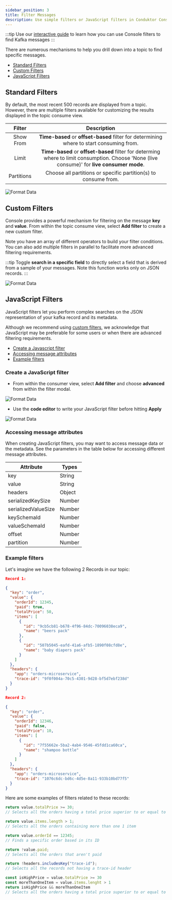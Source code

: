 ```yaml
---
sidebar_position: 3
title: Filter Messages
description: Use simple filters or JavaScript filters in Conduktor Console.
---
```


:::tip
Use our [interactive guide](https://conduktor.navattic.com/console-filters) to learn how you can use Console filters to find Kafka messages
:::

There are numerous mechanisms to help you drill down into a topic to find specific messages.

 - [Standard Filters](#standard-filters)
 - [Custom Filters](#custom-filters)
 - [JavaScript Filters](#javascript-filters)

## Standard Filters

By default, the most recent 500 records are displayed from a topic. However, there are multiple filters available for customizing the results displayed in the topic consume view. 

| Filter | Description |
|:-------:|:-------:|
| Show From | **Time-based** or **offset-based** filter for determining where to start consuming from. |
| Limit | **Time-based** or **offset-based** filter for determing where to limit consumption. Choose 'None (live consume)' for **live consumer mode**.  |
| Partitions | Choose all partitions or specific partition(s) to consume from. |

![Format Data](/img/console/console-standard-filter.png)

## Custom Filters

Console provides a powerful mechanism for filtering on the message **key** and **value**. From within the topic consume view, select **Add filter** to create a new custom filter.

Note you have an array of different operators to build your filter conditions. You can also add multiple filters in parallel to facilitate more advanced filtering requirements. 

:::tip
Toggle **search in a specific field** to directly select a field that is derived from a sample of your messages. Note this function works only on JSON records. 
:::

![Format Data](/img/console/console-custom-filter.png)

## JavaScript Filters

JavaScript filters let you perform complex searches on the JSON representation of your kafka record and its metadata.  

Although we recommend using [custom filters](#custom-filters), we acknowledge that JavaScript may be preferable for some users or when there are advanced filtering requirements.

 - [Create a Javascript filter](#create-a-javascript-filter)
 - [Accessing message attributes](#accessing-message-attributes)
 - [Example filters](#example-filters)

### Create a JavaScript filter

- From within the consumer view, select **Add filter** and choose **advanced** from within the filter modal.

![Format Data](/img/console/console-js-1.png)

- Use the **code editor** to write your JavaScript filter before hitting **Apply**

![Format Data](/img/console/console-js-2.png)

### Accessing message attributes

When creating JavaScript filters, you may want to access message data or the metadata. See the parameters in the table below for accessing different message attributes.

| Attribute | Types |
|---|---|
| key | String | Number | Object |
| value | String | Number | Object |
| headers | Object |
| serializedKeySize | Number |
| serializedValueSize | Number |
| keySchemaId | Number |
| valueSchemaId | Number |
| offset | Number |
| partition | Number |

### Example filters

Let's imagine we have the following 2 Records in our topic:

```json
Record 1:

{
  "key": "order",
  "value": {
    "orderId": 12345,
    "paid": true,
    "totalPrice": 50,
    "items": [
      {
        "id": "9cb5cb81-b678-4f96-84dc-70096038eca9",
        "name": "beers pack"
      },
      {
        "id": "507b5045-eafd-41a6-afb5-1890f08cfd8e",
        "name": "baby diapers pack"
      }
    ]
  },
  "headers": {
    "app": "orders-microservice",
    "trace-id": "9f0f004a-70c5-4301-9d28-bf5d7ebf238d"
  }
}

Record 2:

{
  "key": "order",
  "value": {
    "orderId": 12346,
    "paid": false,
    "totalPrice": 10,
    "items": [
      {
        "id": "7f55662e-5ba2-4ab4-9546-45fdd1ca60ca",
        "name": "shampoo bottle"
      }
    ]
  },
  "headers": {
    "app": "orders-microservice",
    "trace-id": "1076c6dc-bd6c-4d5e-8a11-933b10bd77f5"
  }
}
```

Here are some examples of filters related to these records:

```js
return value.totalPrice >= 30;
// Selects all the orders having a total price superior to or equal to 30
```

```js
return value.items.length > 1;
// Selects all the orders containing more than one 1 item
```

```js
return value.orderId == 12345;
// Finds a specific order based in its ID
```

```js
return !value.paid;
// Selects all the orders that aren't paid
```

```js
return !headers.includesKey("trace-id");
// Selects all the records not having a trace-id header
```

```js
const isHighPrice = value.totalPrice >= 30
const moreThanOneItem = value.items.lenght > 1
return isHighPrice && moreThanOneItem
// Selects all the orders having a total price superior to or equal to 30 and having more than one 1 item
```

